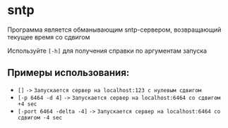 # sntp
Программа является обманывающим sntp-сервером, возвращающий текущее время со сдвигом  

Используйте `[-h]` для получения справки по аргументам запуска

## Примеры использования:
 * `[]` `->` `Запускается сервер на localhost:123 с нулевым сдвигом`
 * `[-p 6464 -d 4]` `->` `Запускается сервер на localhost:6464 со сдвигом +4 sec`
 * `[-port 6464 -delta -4]` `->` `Запускается сервер на localhost:6464 со сдвигом -4 sec`
